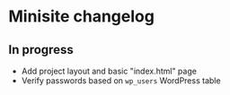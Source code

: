 # Minisite changelog

## In progress

- Add project layout and basic "index.html" page
- Verify passwords based on ``wp_users`` WordPress table
